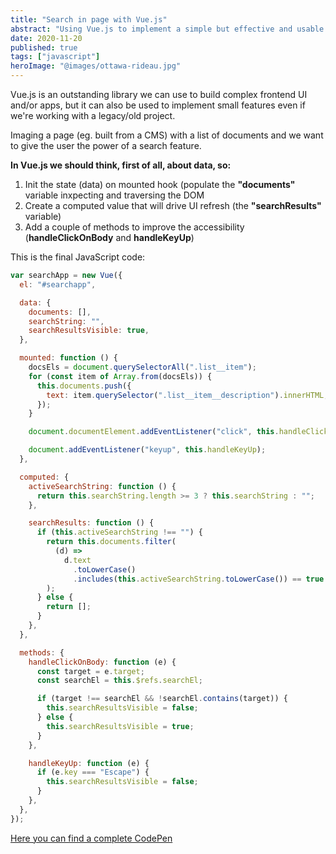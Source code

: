 ```yaml
---
title: "Search in page with Vue.js"
abstract: "Using Vue.js to implement a simple but effective and usable search in page."
date: 2020-11-20
published: true
tags: ["javascript"]
heroImage: "@images/ottawa-rideau.jpg"
---
```


Vue.js is an outstanding library we can use to build complex frontend UI and/or apps, but it can also be used to implement small features even if we're working with a legacy/old project.

Imaging a page (eg. built from a CMS) with a list of documents and we want to give the user the power of a search feature.

**In Vue.js we should think, first of all, about data, so:**

1. Init the state (data) on mounted hook (populate the **"documents"** variable inxpecting and traversing the DOM
2. Create a computed value that will drive UI refresh (the **"searchResults"** variable)
3. Add a couple of methods to improve the accessibility (**handleClickOnBody** and **handleKeyUp**)

This is the final JavaScript code:

```javascript
var searchApp = new Vue({
  el: "#searchapp",

  data: {
    documents: [],
    searchString: "",
    searchResultsVisible: true,
  },

  mounted: function () {
    docsEls = document.querySelectorAll(".list__item");
    for (const item of Array.from(docsEls)) {
      this.documents.push({
        text: item.querySelector(".list__item__description").innerHTML,
      });
    }

    document.documentElement.addEventListener("click", this.handleClickOnBody);

    document.addEventListener("keyup", this.handleKeyUp);
  },

  computed: {
    activeSearchString: function () {
      return this.searchString.length >= 3 ? this.searchString : "";
    },

    searchResults: function () {
      if (this.activeSearchString !== "") {
        return this.documents.filter(
          (d) =>
            d.text
              .toLowerCase()
              .includes(this.activeSearchString.toLowerCase()) == true
        );
      } else {
        return [];
      }
    },
  },

  methods: {
    handleClickOnBody: function (e) {
      const target = e.target;
      const searchEl = this.$refs.searchEl;

      if (target !== searchEl && !searchEl.contains(target)) {
        this.searchResultsVisible = false;
      } else {
        this.searchResultsVisible = true;
      }
    },

    handleKeyUp: function (e) {
      if (e.key === "Escape") {
        this.searchResultsVisible = false;
      }
    },
  },
});
```

<a class="link--styled" href="https://codepen.io/aberry/pen/XWKvWBL" target="_blank">Here you can find a complete CodePen</a>
